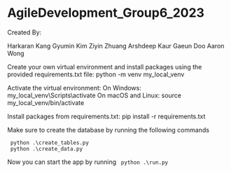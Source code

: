 # AgileDevelopment_Group6_2023

Created By:

Harkaran Kang
Gyumin Kim
Ziyin Zhuang
Arshdeep Kaur
Gaeun Doo
Aaron Wong

Create your own virtual environment and install packages using the provided requirements.txt file:
python -m venv my_local_venv

Activate the virtual environment:
On Windows:
my_local_venv\Scripts\activate
On macOS and Linux:
source my_local_venv/bin/activate

Install packages from requirements.txt:
pip install -r requirements.txt

Make sure to create the database by running the following commands
```
 python .\create_tables.py
 python .\create_data.py
```
Now you can start the app by running ``` python .\run.py```
